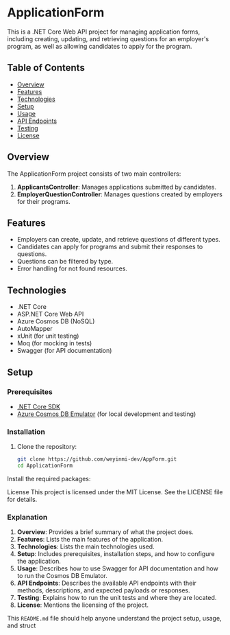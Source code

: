 # ApplicationForm

This is a .NET Core Web API project for managing application forms, including creating, updating, and retrieving questions for an employer's program, as well as allowing candidates to apply for the program.

## Table of Contents

- [Overview](#overview)
- [Features](#features)
- [Technologies](#technologies)
- [Setup](#setup)
- [Usage](#usage)
- [API Endpoints](#api-endpoints)
- [Testing](#testing)
- [License](#license)

## Overview

The ApplicationForm project consists of two main controllers:
1. **ApplicantsController**: Manages applications submitted by candidates.
2. **EmployerQuestionController**: Manages questions created by employers for their programs.

## Features

- Employers can create, update, and retrieve questions of different types.
- Candidates can apply for programs and submit their responses to questions.
- Questions can be filtered by type.
- Error handling for not found resources.

## Technologies

- .NET Core
- ASP.NET Core Web API
- Azure Cosmos DB (NoSQL)
- AutoMapper
- xUnit (for unit testing)
- Moq (for mocking in tests)
- Swagger (for API documentation)

## Setup

### Prerequisites

- [.NET Core SDK](https://dotnet.microsoft.com/download)
- [Azure Cosmos DB Emulator](https://docs.microsoft.com/en-us/azure/cosmos-db/local-emulator) (for local development and testing)
### Installation

1. Clone the repository:
   ```bash
   git clone https://github.com/weyinmi-dev/AppForm.git
   cd ApplicationForm
Install the required packages:

License
This project is licensed under the MIT License. See the LICENSE file for details.

### Explanation

1. **Overview**: Provides a brief summary of what the project does.
2. **Features**: Lists the main features of the application.
3. **Technologies**: Lists the main technologies used.
4. **Setup**: Includes prerequisites, installation steps, and how to configure the application.
5. **Usage**: Describes how to use Swagger for API documentation and how to run the Cosmos DB Emulator.
6. **API Endpoints**: Describes the available API endpoints with their methods, descriptions, and expected payloads or responses.
7. **Testing**: Explains how to run the unit tests and where they are located.
8. **License**: Mentions the licensing of the project. 

This `README.md` file should help anyone understand the project setup, usage, and struct
